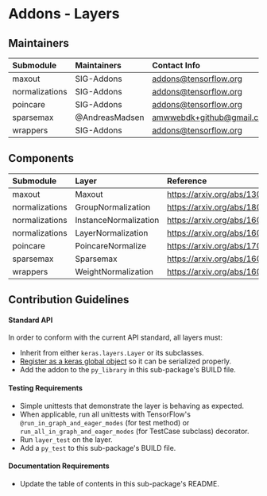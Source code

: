 # Addons - Layers

## Maintainers
| Submodule  |  Maintainers  | Contact Info   |
|:---------- |:----------- |:------------- |
| maxout |  SIG-Addons | addons@tensorflow.org |
| normalizations | SIG-Addons | addons@tensorflow.org |
| poincare | SIG-Addons | addons@tensorflow.org |
| sparsemax | @AndreasMadsen | amwwebdk+github@gmail.com |
| wrappers | SIG-Addons | addons@tensorflow.org |

## Components
| Submodule  | Layer |  Reference  |
|:---------- |:----------- |:------------- |
| maxout | Maxout | https://arxiv.org/abs/1302.4389    |
| normalizations | GroupNormalization | https://arxiv.org/abs/1803.08494 |
| normalizations | InstanceNormalization | https://arxiv.org/abs/1607.08022 |
| normalizations | LayerNormalization | https://arxiv.org/abs/1607.06450 |
| poincare | PoincareNormalize | https://arxiv.org/abs/1705.08039    |
| sparsemax| Sparsemax | https://arxiv.org/abs/1602.02068 |
| wrappers | WeightNormalization | https://arxiv.org/abs/1602.07868 |

## Contribution Guidelines
#### Standard API
In order to conform with the current API standard, all layers
must:
 * Inherit from either `keras.layers.Layer` or its subclasses.
 * [Register as a keras global object](https://github.com/tensorflow/addons/blob/master/tensorflow_addons/utils/python/keras_utils.py)
  so it can be serialized properly.
 * Add the addon to the `py_library` in this sub-package's BUILD file.

#### Testing Requirements
 * Simple unittests that demonstrate the layer is behaving as expected.
 * When applicable, run all unittests with TensorFlow's
   `@run_in_graph_and_eager_modes` (for test method)
   or `run_all_in_graph_and_eager_modes` (for TestCase subclass)
   decorator.
 * Run `layer_test` on the layer.
 * Add a `py_test` to this sub-package's BUILD file.

#### Documentation Requirements
 * Update the table of contents in this sub-package's README.

